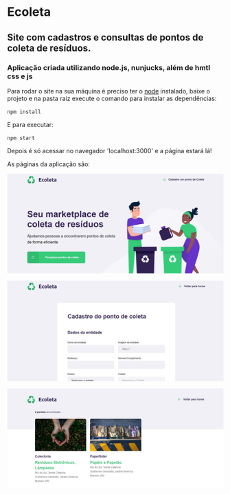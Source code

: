 # Ecoleta
## Site com cadastros e consultas de pontos de coleta de resíduos. 
### Aplicação criada utilizando node.js, nunjucks, além de hmtl css e js

Para rodar o site na sua máquina é preciso ter o [node](https://nodejs.org/pt-br/download/) instalado, baixe o projeto e na pasta raiz execute o comando para instalar as dependências:

```
npm install
```

E para executar:

```
npm start
```

Depois é só acessar no navegador 'localhost:3000' e a página estará lá!

As páginas da aplicação são:

![Screenshot](public/assets/Ecoleta_1.jpg)

![Screenshot](public/assets/Ecoleta_2.jpg)

![Screenshot](public/assets/Ecoleta_3.jpg)
